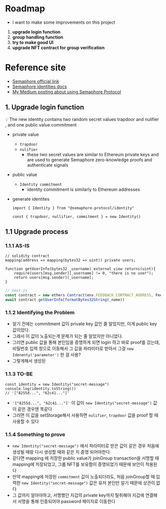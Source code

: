 # Roadmap
- I want to make some improvements on this project
1. **upgrade login function**
2. **group handling function**
3. **try to make good UI**
4. **upgrade NFT contract for group verification**


# Reference site
- [Semaphore official link ](https://semaphore.appliedzkp.org/)
- [Semaphore identities docs ](https://semaphore.appliedzkp.org/)
- [My Medium posting about using Semaphore Protocol ](https://medium.com/@ChainAnatomy/dev-zk-protocol-semaphore-d45127063e0a)

## 1. Upgrade login function

<aside>
💡 The new identity contains two random secret values trapdoor and nulifier , and one public value commitment

</aside>

- private value
    - `trapdoor`
    - `nulifier`
        - these two secret values are similar to Ethereum private keys and are used to generate Semaphore zero-knowledge proofs and authenticate signals
- public value
    - `Identity commitment`
        - identity commitment is similarly to Ethereum addresses
- generate identites

    ```tsx
    import { Identity } from "@semaphore-protocol/identity"
    
    const { trapdoor, nullifier, commitment } = new Identity()
    ```

## 1.1 Upgrade process

### 1.1.1 AS-IS 

```solidity
// solidity contract
mapping(address => mapping(bytes32 => uint)) private users;

function getUserInfo(bytes32 _username) external view returns(uint){
    require(users[msg.sender][_username] != 0, "there is no user");
    return users[msg.sender][_username];
}
```

```typescript
// next.js
const contract = new ethers.Contract(env.FEEDBACK_CONTRACT_ADDRESS, Feedback.abi, signer)
await contract.getUserInfo(formatBytes32String(_name))
```

### 1.1.2 Identifying the Problem
- 알기 전에는 commitment 값이 private key 값인 줄 알았지만, 이게 public key 값이었다.
- 그래서 이 값이 노출되는게 문제가 되는 줄 알았지만 아니었다.
- 그러면 public 값을 통해 본인임을 증명하게 되면 login 하고 바로 proof를 갔는데, 비밀번호 입력 창으로 이동해서 그 값을 파라미터로 받아서 그걸 `new Idenenty('parameter')` 한 걸 사용?
- 그렇게해서 생성된 

### 1.1.3 TO-BE
```tsx
const identity = new Identity("secret-message")
console.log(identity.toString())
// '["8255d...", "62c41..."]'
```

- `'["8255d...", "62c41..."]'` 이 값이 `new Identity("secret-message")` 값이 같은 경우엔 똑같다
- 그러면 이 값을 setStorage해서 사용하면 `nulifier`, `trapdoor` 값을 proof 할 때 사용할 수 있다

### 1.1.4 Something to prove
- `new Identity("secret-message")` 에서 파라미터로 받은 값이 같은 경우 처음에 생성될 때랑 다시 생성할 때와 같은 지 증명 되어야한다
- 같다면 mapping 에 저장한 public value가 joinGroup transaction을 서명할 때 mapping에 저장되었고, 그룹 NFT를 보유함이 증명되었기 때문에 보안이 적용된다
- 만약 mapping에 저장된 `commitment` 값이 노출되더라도, 처음 joinGroup할 때 입력한 `new Identity("secret-message")` 값은 유저 본인만 알기 때문에 상관이 없다
- 그 값까지 알아야하고, 서명했던 지갑의 private key까지 탈취해야 지갑에 연결해서 서명을 통해 인증되어야 password 페이지로 이동한다